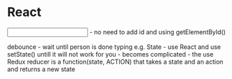 # React

<input ref=...> - no need to add id and using getElementById()

debounce - wait until person is done typing e.g.
State - use React and use setState() untill it will not work for you - becomes complicated - the use Redux
reducer is a function(state, ACTION) that takes a state and an action and returns a new state
